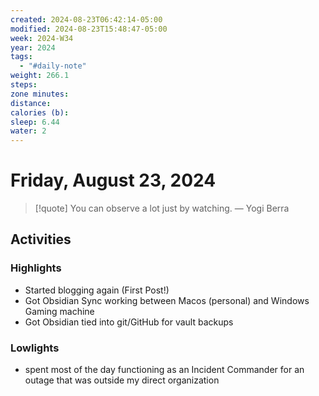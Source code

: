 ```yaml
---
created: 2024-08-23T06:42:14-05:00
modified: 2024-08-23T15:48:47-05:00
week: 2024-W34
year: 2024
tags:
  - "#daily-note"
weight: 266.1
steps: 
zone minutes: 
distance: 
calories (b): 
sleep: 6.44
water: 2
---
```

# Friday, August 23, 2024

> [!quote] You can observe a lot just by watching.
> — Yogi Berra

## Activities

### Highlights
- Started blogging again (First Post!)
- Got Obsidian Sync working between Macos (personal) and Windows Gaming machine
- Got Obsidian tied into git/GitHub for vault backups
### Lowlights
- spent most of the day functioning as an Incident Commander for an outage that was outside my direct organization